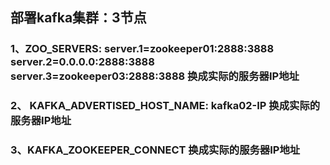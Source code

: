 ## 部署kafka集群：3节点
### 1、ZOO_SERVERS: server.1=zookeeper01:2888:3888 server.2=0.0.0.0:2888:3888 server.3=zookeeper03:2888:3888  换成实际的服务器IP地址
### 2、 KAFKA_ADVERTISED_HOST_NAME: kafka02-IP   换成实际的服务器IP地址
### 3、KAFKA_ZOOKEEPER_CONNECT 换成实际的服务器IP地址

